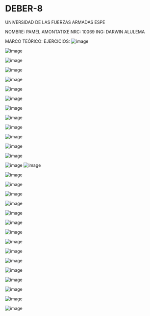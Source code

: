 # DEBER-8

UNIVERSIDAD DE LAS FUERZAS ARMADAS ESPE

NOMBRE: PAMEL AMONTATIXE
NRC: 10069
ING: DARWIN ALULEMA

MARCO TEÓRICO:
EJERCICIOS:
![image](https://user-images.githubusercontent.com/116780506/221463461-e0041f50-f6f0-4d28-9397-15b678a55b43.png)

![image](https://user-images.githubusercontent.com/116780506/221463510-1bb7ae7f-3ee0-4923-83c4-00e3849ff561.png)

![image](https://user-images.githubusercontent.com/116780506/221463620-15f74b42-eeb9-4cf7-93bf-7db3440e7421.png)

![image](https://user-images.githubusercontent.com/116780506/221463663-0e40f3cc-6f62-4358-aa88-3563285ff860.png)

![image](https://user-images.githubusercontent.com/116780506/221463686-6422d85a-654b-45fb-ba34-2d738513a8c1.png)

![image](https://user-images.githubusercontent.com/116780506/221463751-3d89dd32-c3c8-4fcf-8290-590e70a15026.png)

![image](https://user-images.githubusercontent.com/116780506/221463776-d82f0daf-e0dc-4ca1-9395-7bb0d6151942.png)

![image](https://user-images.githubusercontent.com/116780506/221463795-eda8292b-d087-4b5f-9c44-a013152b8c35.png)

![image](https://user-images.githubusercontent.com/116780506/221463826-d2da837f-f914-4f14-b42e-7a76570ca024.png)

![image](https://user-images.githubusercontent.com/116780506/221463847-452bc37f-d21a-430e-b221-4c9b5883ed0a.png)

![image](https://user-images.githubusercontent.com/116780506/221463908-4b1deb00-ecfe-416e-8755-7ac188c44187.png)

![image](https://user-images.githubusercontent.com/116780506/221463968-03996bd1-cafe-4994-b640-3f85c6cb2a0e.png)

![image](https://user-images.githubusercontent.com/116780506/221464011-06f9f22a-769c-4231-9bd0-a9626ddee510.png)

![image](https://user-images.githubusercontent.com/116780506/221464037-123c3573-8926-4c1c-b270-cc89230e006b.png)
![image](https://user-images.githubusercontent.com/116780506/221464061-76be3000-da07-415a-822b-cf5b2696819f.png)

![image](https://user-images.githubusercontent.com/116780506/221464203-3addd54b-57e8-41ef-a9db-5be8196bc7f7.png)

![image](https://user-images.githubusercontent.com/116780506/221464285-324cfcc9-517d-4cab-94ce-a003c88581b2.png)

![image](https://user-images.githubusercontent.com/116780506/221464330-4c719641-9354-4de3-b2d7-ed7b84375e2d.png)

![image](https://user-images.githubusercontent.com/116780506/221464355-48495637-61dd-498a-9db9-c5ba1057f4f7.png)

![image](https://user-images.githubusercontent.com/116780506/221464386-2f7599e4-d761-4382-9056-822bf53512d2.png)

![image](https://user-images.githubusercontent.com/116780506/221464421-26e5042e-3c18-4e93-bc72-130235407342.png)

![image](https://user-images.githubusercontent.com/116780506/221464455-2b0eb225-aafa-4ede-8e75-1ebff4048baa.png)

![image](https://user-images.githubusercontent.com/116780506/221464482-141cbd79-e7d4-429d-8317-44e48be02d18.png)

![image](https://user-images.githubusercontent.com/116780506/221464513-19e6fba8-1cf4-46df-9691-922651044a4a.png)

![image](https://user-images.githubusercontent.com/116780506/221464539-bf1297c5-ef29-4ae9-80d4-9129ed004a47.png)

![image](https://user-images.githubusercontent.com/116780506/221464571-ad0fe0b7-1b39-48cc-b1c1-911264aad6cc.png)

![image](https://user-images.githubusercontent.com/116780506/221464604-08a224b1-0d92-4a35-8125-01e5be785f80.png)

![image](https://user-images.githubusercontent.com/116780506/221464641-fc110cef-3ecc-4ba2-af12-15e2fa4e4dfa.png)

![image](https://user-images.githubusercontent.com/116780506/221464674-5436f353-1756-48d1-9907-205c6e983e2d.png)

![image](https://user-images.githubusercontent.com/116780506/221464699-340a3852-a368-46e4-8285-da9635a92ffb.png)
